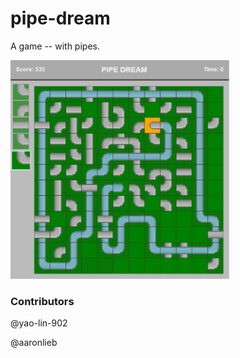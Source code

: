 # pipe-dream

A game -- with pipes.


<img src="public/assets/preview.png" width="350px" height="350px"/>


### Contributors
@yao-lin-902

@aaronlieb

